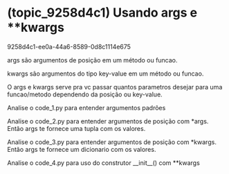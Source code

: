 # (topic_9258d4c1) Usando args e **kwargs
9258d4c1-ee0a-44a6-8589-0d8c1114e675

args são argumentos de posição em um método ou funcao.

kwargs são argumentos do tipo key-value em um método ou funcao.

O args e kwargs serve pra vc passar quantos parametros desejar para uma funcao/metodo dependendo da posição ou key-value.

Analise o code_1.py para entender argumentos padrões

Analise o code_2.py para entender argumentos de posição com *args. Então args te fornece uma tupla com os valores.

Analise o code_3.py para entender argumentos de posição com *kwargs. Então args te fornece um dicionario com os valores.

Analise o code_4.py para uso do construtor \_\_init\_\_() com **kwargs



